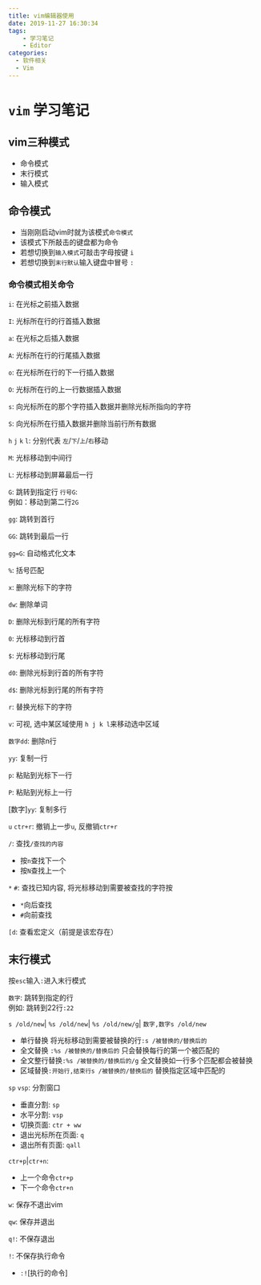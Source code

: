 ```yaml
---
title: vim编辑器使用
date: 2019-11-27 16:30:34
tags:
    - 学习笔记
    - Editor
categories:
  - 软件相关
  - Vim
---
```

# `vim` 学习笔记

## vim三种模式

* 命令模式
* 末行模式
* 输入模式

## 命令模式

* 当刚刚启动vim时就为该模式`命令模式`
* 该模式下所敲击的键盘都为命令
* 若想切换到`输入模式`可敲击字母按键 `i`
* 若想切换到`末行默认`输入键盘中冒号 `:`

### 命令模式相关命令

`i`: 在光标之前插入数据

`I`: 光标所在行的行首插入数据

`a`: 在光标之后插入数据

`A`: 光标所在行的行尾插入数据

`o`: 在光标所在行的下一行插入数据

`O`: 光标所在行的上一行数据插入数据

`s`: 向光标所在的那个字符插入数据并删除光标所指向的字符

`S`: 向光标所在行插入数据并删除当前行所有数据

`h` `j` `k` `l`: 分别代表 `左`/`下`/`上`/`右`移动

`M`: 光标移动到中间行

`L`: 光标移动到屏幕最后一行

`G`: 跳转到指定行 `行号G`:  
例如：移动到第二行`2G`

`gg`: 跳转到首行

`GG`: 跳转到最后一行

`gg=G`: 自动格式化文本

`%`: 括号匹配

`x`: 删除光标下的字符

`dw`: 删除单词

`D`: 删除光标到行尾的所有字符

`0`: 光标移动到行首

`$`: 光标移动到行尾

`d0`: 删除光标到行首的所有字符

`d$`: 删除光标到行尾的所有字符

`r`: 替换光标下的字符

`v`: 可视, 选中某区域使用 `h j k l`来移动选中区域

`数字dd`: 删除n行

`yy`: 复制一行

`p`: 粘贴到光标下一行

`P`: 粘贴到光标上一行

[数字]`yy`: 复制多行

`u`  `ctr+r`: 撤销上一步`u`, 反撤销`ctr+r`

`/`: 查找`/查找的内容`  
- 按`n`查找下一个  
- 按`N`查找上一个

`*`  `#`: 查找已知内容, 将光标移动到需要被查找的字符按  
- `*`向后查找  
- `#`向前查找

`[d`: 查看宏定义（前提是该宏存在）

## 末行模式
按`esc`输入`:`进入末行模式


`数字`: 跳转到指定的行   
例如: 跳转到22行`:22`

`s /old/new`| `%s /old/new`| `%s /old/new/g`| `数字,数字s /old/new`  
- 单行替换 将光标移动到需要被替换的行`:s /被替换的/替换后的`  
- 全文替换 `:%s /被替换的/替换后的` 只会替换每行的第一个被匹配的  
- 全文整行替换`:%s /被替换的/替换后的/g` 全文替换如一行多个匹配都会被替换  
- 区域替换`:开始行,结束行s /被替换的/替换后的` 替换指定区域中匹配的  

`sp` `vsp`: 分割窗口  
- 垂直分割: `sp`  
- 水平分割: `vsp`  
- 切换页面: `ctr + ww`  
- 退出光标所在页面: `q`  
- 退出所有页面: `qall`

`ctr+p`|`ctr+n`:  
- 上一个命令`ctr+p`
- 下一个命令`ctr+n`

`w`: 保存不退出vim

`qw`: 保存并退出

`q!`: 不保存退出

`!`: 不保存执行命令
- `:!`[执行的命令]
